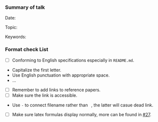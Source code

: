 <!--

Thank you for collating and sharing your knowledge!

PR Title Format:
	 [date]: [topic]
e.g. 2022-05-16: database introduction

-->

### Summary of talk

<!--
The summary of talk, feel free to add anything more.
-->
Date:

Topic:

Keywords:

### Format check List

- [ ] Conforming to English specifications especially in `README.md`.
- Capitalize the first letter.
- Use English punctuation with appropriate space.
- ...
- [ ] Remember to add links to reference papers.
- [ ] Make sure the link is accessible.
- Use `-` to connect filename rather than ` `, the latter will casue dead link.
- [ ] Make sure latex formulas display normally, more can be found in [#27](https://github.com/CDDSCLab/Weekly-Group-Meeting-Paper-List/issues/27).
